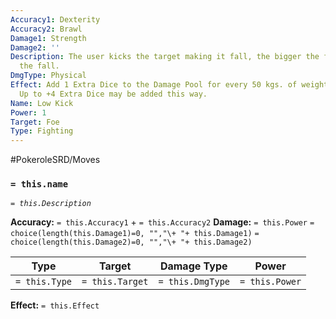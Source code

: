 ```yaml
---
Accuracy1: Dexterity
Accuracy2: Brawl
Damage1: Strength
Damage2: ''
Description: The user kicks the target making it fall, the bigger the foe the harder
  the fall.
DmgType: Physical
Effect: Add 1 Extra Dice to the Damage Pool for every 50 kgs. of weight on the foe.
  Up to +4 Extra Dice may be added this way.
Name: Low Kick
Power: 1
Target: Foe
Type: Fighting
---
```


#PokeroleSRD/Moves

### `= this.name` 
*`= this.Description`*

**Accuracy:** `= this.Accuracy1` + `= this.Accuracy2`
**Damage:** `= this.Power` `= choice(length(this.Damage1)=0, "","\+ "+ this.Damage1)` `= choice(length(this.Damage2)=0, "","\+ "+ this.Damage2)`

| Type          | Target          | Damage Type          | Power          |
| ------------- | --------------- | ---------------- | -------------- |
| `= this.Type` | `= this.Target` | `= this.DmgType` | `= this.Power` | 

**Effect:** `= this.Effect`